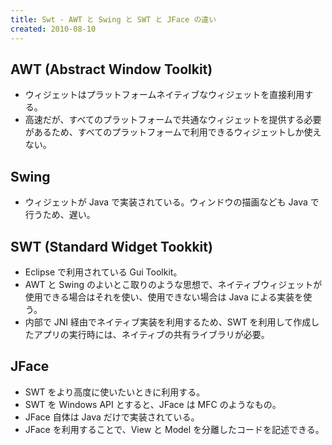 ```yaml
---
title: Swt - AWT と Swing と SWT と JFace の違い
created: 2010-08-10
---
```


AWT (Abstract Window Toolkit)
----

- ウィジェットはプラットフォームネイティブなウィジェットを直接利用する。
- 高速だが、すべてのプラットフォームで共通なウィジェットを提供する必要があるため、すべてのプラットフォームで利用できるウィジェットしか使えない。

Swing
----

- ウィジェットが Java で実装されている。ウィンドウの描画なども Java で行うため、遅い。

SWT (Standard Widget Tookkit)
----

- Eclipse で利用されている Gui Toolkit。
- AWT と Swing のよいとこ取りのような思想で、ネイティブウィジェットが使用できる場合はそれを使い、使用できない場合は Java による実装を使う。
- 内部で JNI 経由でネイティブ実装を利用するため、SWT を利用して作成したアプリの実行時には、ネイティブの共有ライブラリが必要。

JFace
----

- SWT をより高度に使いたいときに利用する。
- SWT を Windows API とすると、JFace は MFC のようなもの。
- JFace 自体は Java だけで実装されている。
- JFace を利用することで、View と Model を分離したコードを記述できる。

